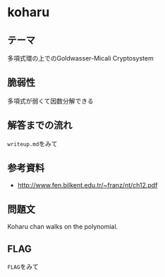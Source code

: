 # koharu

## テーマ
 多項式環の上でのGoldwasser-Micali Cryptosystem

## 脆弱性
 多項式が弱くて因数分解できる

## 解答までの流れ
 `writeup.md`をみて

## 参考資料
- http://www.fen.bilkent.edu.tr/~franz/nt/ch12.pdf

## 問題文
 Koharu chan walks on the polynomial.

## FLAG
 `FLAG`をみて
